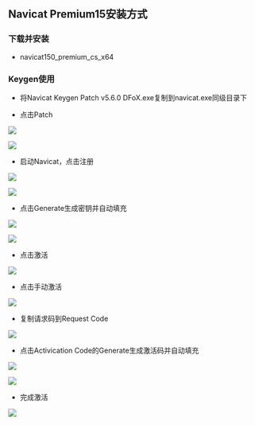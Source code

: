 ## **Navicat Premium15安装方式**

### 下载并安装

- navicat150_premium_cs_x64

### Keygen使用

- 将Navicat Keygen Patch v5.6.0 DFoX.exe复制到navicat.exe同级目录下

- 点击Patch

![](assets/Navicat_Premium15安装方式/2191564-20220318162313458-355343051.jpg)



![](assets/Navicat_Premium15安装方式/2191564-20220318162320659-1314862777.jpg)



- 启动Navicat，点击注册

![](assets/Navicat_Premium15安装方式/2191564-20220318162332815-1842096530.jpg)



![](assets/Navicat_Premium15安装方式/2191564-20220318162339248-1747858438.jpg)



- 点击Generate生成密钥并自动填充

![](assets/Navicat_Premium15安装方式/2191564-20220318162348205-1640588510.jpg)



![](assets/Navicat_Premium15安装方式/2191564-20220318162354426-609311582.jpg)



- 点击激活

![](assets/Navicat_Premium15安装方式/2191564-20220318162402248-491849388.jpg)



- 点击手动激活

![](assets/Navicat_Premium15安装方式/2191564-20220318162408678-622213882.jpg)



- 复制请求码到Request Code

![](assets/Navicat_Premium15安装方式/2191564-20220318162415480-1814472414.jpg)



- 点击Activication Code的Generate生成激活码并自动填充

![](assets/Navicat_Premium15安装方式/2191564-20220318162422567-1753833344.jpg)



![](assets/Navicat_Premium15安装方式/2191564-20220318162429707-1237582242.jpg)



- 完成激活

![](assets/Navicat_Premium15安装方式/2191564-20220318162436925-609287711.jpg)
